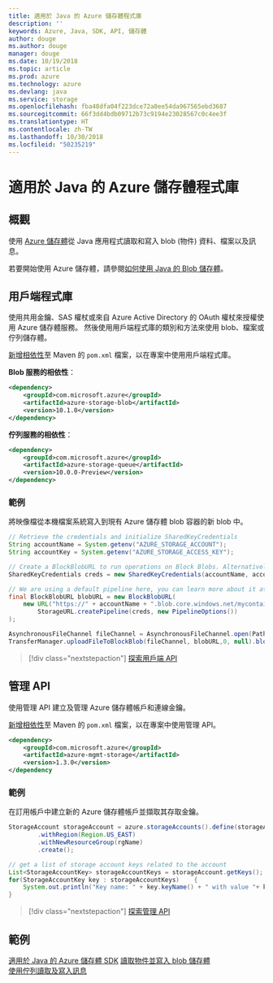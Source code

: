 ```yaml
---
title: 適用於 Java 的 Azure 儲存體程式庫
description: ''
keywords: Azure, Java, SDK, API, 儲存體
author: douge
ms.author: douge
manager: douge
ms.date: 10/19/2018
ms.topic: article
ms.prod: azure
ms.technology: azure
ms.devlang: java
ms.service: storage
ms.openlocfilehash: fba48dfa04f223dce72a0ee54da967565ebd3687
ms.sourcegitcommit: 66f3dd4bdb09712b73c9194e23028567c0c4ee3f
ms.translationtype: HT
ms.contentlocale: zh-TW
ms.lasthandoff: 10/30/2018
ms.locfileid: "50235219"
---
```

# <a name="azure-storage-libraries-for-java"></a>適用於 Java 的 Azure 儲存體程式庫

## <a name="overview"></a>概觀

使用 [Azure 儲存體](/azure/storage/storage-introduction)從 Java 應用程式讀取和寫入 blob (物件) 資料、檔案以及訊息。

若要開始使用 Azure 儲存體，請參閱[如何使用 Java 的 Blob 儲存體](/azure/storage/blobs/storage-quickstart-blobs-java-v10)。

## <a name="client-library"></a>用戶端程式庫

使用共用金鑰、SAS 權杖或來自 Azure Active Directory 的 OAuth 權杖來授權使用 Azure 儲存體服務。 然後使用用戶端程式庫的類別和方法來使用 blob、檔案或佇列儲存體。 

[新增相依性](https://maven.apache.org/guides/getting-started/index.html#How_do_I_use_external_dependencies)至 Maven 的 `pom.xml` 檔案，以在專案中使用用戶端程式庫。   

**Blob 服務的相依性**：
```XML
<dependency>
    <groupId>com.microsoft.azure</groupId>
    <artifactId>azure-storage-blob</artifactId>
    <version>10.1.0</version>
</dependency>
```

**佇列服務的相依性**：
```XML
<dependency>
    <groupId>com.microsoft.azure</groupId>
    <artifactId>azure-storage-queue</artifactId>
    <version>10.0.0-Preview</version>
</dependency>
```


### <a name="example"></a>範例

將映像檔從本機檔案系統寫入到現有 Azure 儲存體 blob 容器的新 blob 中。


```java
// Retrieve the credentials and initialize SharedKeyCredentials
String accountName = System.getenv("AZURE_STORAGE_ACCOUNT");
String accountKey = System.getenv("AZURE_STORAGE_ACCESS_KEY");

// Create a BlockBlobURL to run operations on Block Blobs. Alternatively create a ServiceURL, or ContainerURL for operations on Blob service, and Blob containers
SharedKeyCredentials creds = new SharedKeyCredentials(accountName, accountKey);

// We are using a default pipeline here, you can learn more about it at https://github.com/Azure/azure-storage-java/wiki/Azure-Storage-Java-V10-Overview
final BlockBlobURL blobURL = new BlockBlobURL(
    new URL("https://" + accountName + ".blob.core.windows.net/mycontainer/myimage.jpg"), 
        StorageURL.createPipeline(creds, new PipelineOptions())
);

AsynchronousFileChannel fileChannel = AsynchronousFileChannel.open(Paths.get("myimage.jpg"));
TransferManager.uploadFileToBlockBlob(fileChannel, blobURL,0, null).blockingGet();
```

> [!div class="nextstepaction"]
> [探索用戶端 API](/java/api/overview/azure/storage/client)

## <a name="management-api"></a>管理 API

使用管理 API 建立及管理 Azure 儲存體帳戶和連線金鑰。

[新增相依性](https://maven.apache.org/guides/getting-started/index.html#How_do_I_use_external_dependencies)至 Maven 的 `pom.xml` 檔案，以在專案中使用管理 API。  

```XML
<dependency>
    <groupId>com.microsoft.azure</groupId>
    <artifactId>azure-mgmt-storage</artifactId>
    <version>1.3.0</version>
</dependency
```   

### <a name="example"></a>範例

在訂用帳戶中建立新的 Azure 儲存體帳戶並擷取其存取金鑰。

```java
StorageAccount storageAccount = azure.storageAccounts().define(storageAccountName)
        .withRegion(Region.US_EAST)
        .withNewResourceGroup(rgName)
        .create();

// get a list of storage account keys related to the account
List<StorageAccountKey> storageAccountKeys = storageAccount.getKeys();
for(StorageAccountKey key : storageAccountKeys)    {
    System.out.println("Key name: " + key.keyName() + " with value "+ key.value());
}
```

> [!div class="nextstepaction"]
> [探索管理 API](/java/api/overview/azure/storage/management)


## <a name="samples"></a>範例

[適用於 Java 的 Azure 儲存體 SDK](https://github.com/azure/azure-storage-java)
[讀取物件並寫入 blob 儲存體](https://github.com/Azure-Samples/storage-blobs-java-v10-quickstart)   
[使用佇列讀取及寫入訊息](https://github.com/Azure-Samples/storage-queue-java-getting-started)   
